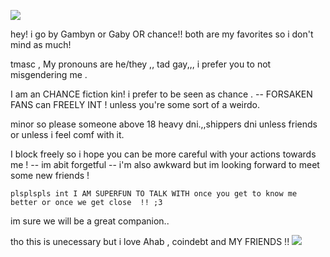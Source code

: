 ![](https://64.media.tumblr.com/6bd9d555bfc8613e05fdf8207b6688a7/51ebfba6ba1fc5b1-f3/s1280x1920/39414e6e2930cd724f8ab20cc826698d52e5e260.pnj)

hey! i go by Gambyn or Gaby OR chance!!  both are my favorites so i don't mind as much! 
	
 tmasc , My pronouns are he/they ,, tad gay,,, i prefer you to not misgendering me .
 
I am an CHANCE fiction kin! i prefer to be seen as chance . --
FORSAKEN FANS can FREELY INT ! unless you're some sort of a weirdo.

minor so please someone above 18 heavy dni.,,shippers dni unless friends or unless i feel comf with it. 

I block freely so i hope you can be more careful with your actions towards me ! -- im abit forgetful -- i'm also awkward but im looking forward to meet some new friends !

	plsplspls int I AM SUPERFUN TO TALK WITH once you get to know me better or once we get close  !! ;3
 im sure we will be a great companion..

tho this is unecessary but i love Ahab , coindebt and MY FRIENDS !!
![](https://64.media.tumblr.com/6ae71775860c64903649aaa17cc72f3b/52c8af58dd8295df-70/s400x600/ba0b0c639b9093f8406b2858d6eff934208a0e95.pnj)
